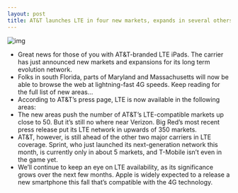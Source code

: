 ```yaml
---
layout: post
title: AT&T launches LTE in four new markets, expands in several others
---
```

![img](http://media.idownloadblog.com/wp-content/uploads/2012/02/att.jpg)
* Great news for those of you with AT&T-branded LTE iPads. The carrier has just announced new markets and expansions for its long term evolution network.
* Folks in south Florida, parts of Maryland and Massachusetts will now be able to browse the web at lightning-fast 4G speeds. Keep reading for the full list of new areas…
* According to AT&T’s press page, LTE is now available in the following areas:
* The new areas push the number of AT&T’s LTE-compatible markets up close to 50. But it’s still no where near Verizon. Big Red’s most recent press release put its LTE network in upwards of 350 markets.
* AT&T, however, is still ahead of the other two major carriers in LTE coverage. Sprint, who just launched its next-generation network this month, is currently only in about 5 markets, and T-Mobile isn’t even in the game yet.
* We’ll continue to keep an eye on LTE availability, as its significance grows over the next few months. Apple is widely expected to a release a new smartphone this fall that’s compatible with the 4G technology.

